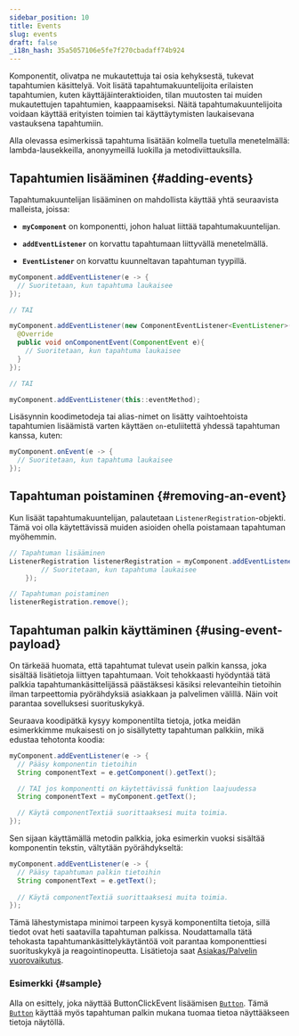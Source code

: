 ```yaml
---
sidebar_position: 10
title: Events
slug: events
draft: false
_i18n_hash: 35a5057106e5fe7f270cbadaff74b924
---
```

<JavadocLink type="foundation" location="com/webforj/component/event/Event" top='true'/>

Komponentit, olivatpa ne mukautettuja tai osia kehyksestä, tukevat tapahtumien käsittelyä. Voit lisätä tapahtumakuuntelijoita erilaisten tapahtumien, kuten käyttäjäinteraktioiden, tilan muutosten tai muiden mukautettujen tapahtumien, kaappaamiseksi. Näitä tapahtumakuuntelijoita voidaan käyttää erityisten toimien tai käyttäytymisten laukaisevana vastauksena tapahtumiin.

Alla olevassa esimerkissä tapahtuma lisätään kolmella tuetulla menetelmällä: lambda-lausekkeilla, anonyymeillä luokilla ja metodiviittauksilla.
## Tapahtumien lisääminen {#adding-events}

Tapahtumakuuntelijan lisääminen on mahdollista käyttää yhtä seuraavista malleista, joissa:

- **`myComponent`** on komponentti, johon haluat liittää tapahtumakuuntelijan.

- **`addEventListener`** on korvattu tapahtumaan liittyvällä menetelmällä.

- **`EventListener`** on korvattu kuunneltavan tapahtuman tyypillä.

```java
myComponent.addEventListener(e -> {
  // Suoritetaan, kun tapahtuma laukaisee
});

// TAI

myComponent.addEventListener(new ComponentEventListener<EventListener>() {
  @Override
  public void onComponentEvent(ComponentEvent e){
    // Suoritetaan, kun tapahtuma laukaisee
  }
});

// TAI

myComponent.addEventListener(this::eventMethod);
```

Lisäsynnin koodimetodeja tai alias-nimet on lisätty vaihtoehtoista tapahtumien lisäämistä varten käyttäen `on`-etuliitettä yhdessä tapahtuman kanssa, kuten:

```java
myComponent.onEvent(e -> {
  // Suoritetaan, kun tapahtuma laukaisee
});
```

## Tapahtuman poistaminen {#removing-an-event}

Kun lisäät tapahtumakuuntelijan, palautetaan `ListenerRegistration`-objekti. Tämä voi olla käytettävissä muiden asioiden ohella poistamaan tapahtuman myöhemmin.

```java
// Tapahtuman lisääminen
ListenerRegistration listenerRegistration = myComponent.addEventListener(e -> {
        // Suoritetaan, kun tapahtuma laukaisee
    });

// Tapahtuman poistaminen
listenerRegistration.remove();
```

## Tapahtuman palkin käyttäminen {#using-event-payload}

On tärkeää huomata, että tapahtumat tulevat usein palkin kanssa, joka sisältää lisätietoja liittyen tapahtumaan. Voit tehokkaasti hyödyntää tätä palkkia tapahtumankäsittelijässä päästäksesi käsiksi relevanteihin tietoihin ilman tarpeettomia pyörähdyksiä asiakkaan ja palvelimen välillä. Näin voit parantaa sovelluksesi suorituskykyä.

Seuraava koodipätkä kysyy komponentilta tietoja, jotka meidän esimerkkimme mukaisesti on jo sisällytetty tapahtuman palkkiin, mikä edustaa tehotonta koodia:

```java
myComponent.addEventListener(e -> {
  // Pääsy komponentin tietoihin
  String componentText = e.getComponent().getText();

  // TAI jos komponentti on käytettävissä funktion laajuudessa
  String componentText = myComponent.getText();

  // Käytä componentTextiä suorittaaksesi muita toimia.
});
```

Sen sijaan käyttämällä metodin palkkia, joka esimerkin vuoksi sisältää komponentin tekstin, vältytään pyörähdykseltä:

```java
myComponent.addEventListener(e -> {
  // Pääsy tapahtuman palkin tietoihin
  String componentText = e.getText();
  
  // Käytä componentTextiä suorittaaksesi muita toimia.
});
```

Tämä lähestymistapa minimoi tarpeen kysyä komponentilta tietoja, sillä tiedot ovat heti saatavilla tapahtuman palkissa. Noudattamalla tätä tehokasta tapahtumankäsittelykäytäntöä voit parantaa komponenttiesi suorituskykyä ja reagointinopeutta. Lisätietoja saat [Asiakas/Palvelin vuorovaikutus](../architecture/client-server).

### Esimerkki {#sample}

Alla on esittely, joka näyttää <JavadocLink type="foundation" location="com/webforj/component/button/event/ButtonClickEvent" code="true">ButtonClickEvent</JavadocLink> lisäämisen [`Button`](#). Tämä [`Button`](#) käyttää myös tapahtuman palkin mukana tuomaa tietoa näyttääkseen tietoja näytöllä.

<ComponentDemo 
path='/webforj/buttonevent?' 
javaE='https://raw.githubusercontent.com/webforj/webforj-documentation/refs/heads/main/src/main/java/com/webforj/samples/views/button/ButtonEventView.java'
height='100px'
/>

<!-- <EventTable base events={['drawerOpen', 'drawerClose']} /> -->
